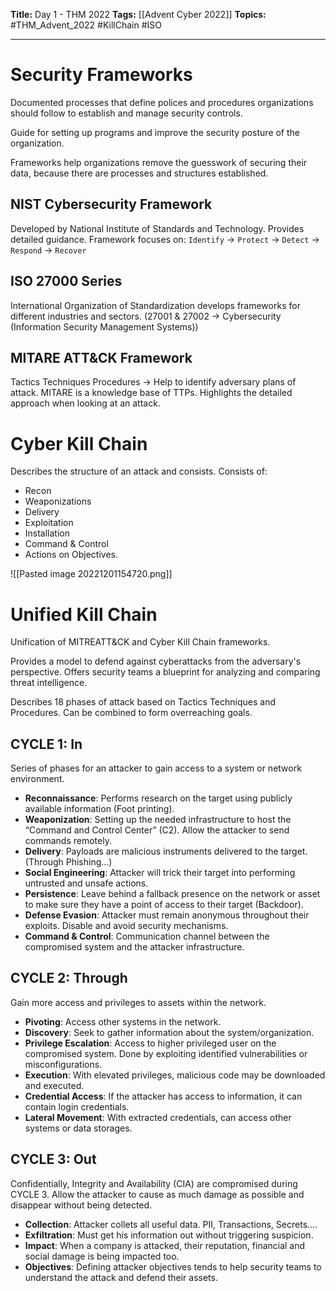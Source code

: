 **Title:** Day 1 - THM 2022
**Tags:** [[Advent Cyber 2022]]
**Topics:** #THM_Advent_2022 #KillChain #ISO

---
# Security Frameworks
Documented processes that define polices and procedures organizations should follow to establish and manage security controls.

Guide for setting up programs and improve the security posture of the organization.

Frameworks help organizations remove the guesswork of securing their data, because there are processes and structures established.

## NIST Cybersecurity Framework
Developed by National Institute of Standards and Technology. Provides detailed guidance.
Framework focuses on:
`Identify` → `Protect` → `Detect` → `Respond` → `Recover`

## ISO 27000 Series
International Organization of Standardization develops frameworks for different industries and sectors.
(27001 & 27002 → Cybersecurity (Information Security Management Systems))

## MITARE ATT&CK Framework
Tactics Techniques Procedures → Help to identify adversary plans of attack.
MITARE is a knowledge base of TTPs. Highlights the detailed approach when looking at an attack.

# Cyber Kill Chain
Describes the structure of an attack and consists.
Consists of:
- Recon
- Weaponizations
- Delivery
- Exploitation
- Installation
- Command & Control 
- Actions on Objectives.

![[Pasted image 20221201154720.png]]

# Unified Kill Chain
Unification of MITREATT&CK and Cyber Kill Chain frameworks.

Provides a model to defend against cyberattacks from the adversary's perspective. Offers security teams a blueprint for analyzing and comparing threat intelligence.

Describes 18 phases of attack based on Tactics Techniques and Procedures. Can be combined to form overreaching goals.

## CYCLE 1: In
Series of phases for an attacker to gain access to a system or network environment.
- **Reconnaissance**: Performs research on the target using publicly available information (Foot printing).
- **Weaponization**: Setting up the needed infrastructure to host the “Command and Control Center” (C2). Allow the attacker to send commands remotely. 
- **Delivery**: Payloads are malicious instruments delivered to the target. (Through Phishing…)
- **Social Engineering**: Attacker will trick their target into performing untrusted and unsafe actions.
- **Persistence**: Leave behind a fallback presence on the network or asset to make sure they have a point of access to their target (Backdoor).
- **Defense Evasion**: Attacker must remain anonymous throughout their exploits. Disable and avoid security mechanisms.
- **Command & Control**: Communication channel between the compromised system and the attacker infrastructure.

## CYCLE 2: Through
Gain more access and privileges to assets within the network.
- **Pivoting**: Access other systems in the network.
- **Discovery**: Seek to gather information about the system/organization. 
- **Privilege Escalation**: Access to higher privileged user on the compromised system. Done by exploiting identified vulnerabilities or misconfigurations.
- **Execution**: With elevated privileges, malicious code may be downloaded and executed.
- **Credential Access**: If the attacker has access to information, it can contain login credentials.
- **Lateral Movement**: With extracted credentials, can access other systems or data storages.

## CYCLE 3: Out
Confidentially, Integrity and Availability (CIA) are compromised during CYCLE 3. Allow the attacker to cause as much damage as possible and disappear without being detected.
- **Collection**: Attacker collets all useful data. PII, Transactions, Secrets.…
- **Exfiltration**: Must get his information out without triggering suspicion.
- **Impact**: When a company is attacked, their reputation, financial and social damage is being impacted too.
- **Objectives**: Defining attacker objectives tends to help security teams to understand the attack and defend their assets.